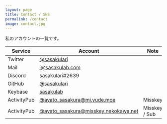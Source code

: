 ```yaml
---
layout: page
title: Contact / SNS
permalink: /contact
image: contact.jpg
---
```


私のアカウントの一覧です。

|  Service  |  Account  |  Note  |
| --- | --- | --- |
|  Twitter  |  [@sasakulari][twitter]  |    |
|  Mail  |  [i@sasakulab.com][mail] |    |
|  Discord  |  sasakulari#2639  |    |
|  GitHub  |  [@sasakulari][GitHub]  |    |
|  Keybase  |  [sasakulab][keybase]  |    |
|  ActivityPub  |  [@ayato_sasakura@mi.yude.moe][pleroma]  |  Misskey  |
|  ActivityPub  |  [@ayato_sasakura@misskey.nekokawa.net][pleroma2]  |  Misskey / Sub |


[twitter]: https://twitter.com/sasakulari
[mail]: mailto:i@sasakulab.com
[pleroma]: https://mi.yude.moe/@ayato_sasakura
[pleroma2]: https://misskey.nekokawa.net/@ayato_sasakura
[GitHub]: https://github.com/Sasakura-ayato
[Keybase]: https://keybase.io/sasakulab/